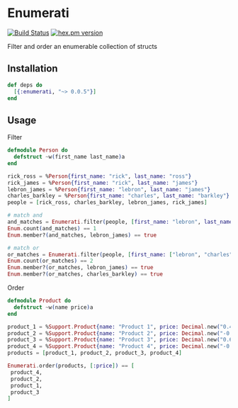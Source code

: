 # Enumerati
[![Build Status](https://github.com/rupurt/enumerati/workflows/Test/badge.svg?branch=master)](https://github.com/rupurt/enumerati/actions?query=workflow%3ATest)
[![hex.pm version](https://img.shields.io/hexpm/v/enumerati.svg?style=flat)](https://hex.pm/packages/enumerati)

Filter and order an enumerable collection of structs

## Installation

```elixir
def deps do
  [{:enumerati, "~> 0.0.5"}]
end
```

## Usage

Filter

```elixir
defmodule Person do
  defstruct ~w(first_name last_name)a
end

rick_ross = %Person{first_name: "rick", last_name: "ross"}
rick_james = %Person{first_name: "rick", last_name: "james"}
lebron_james = %Person{first_name: "lebron", last_name: "james"}
charles_barkley = %Person{first_name: "charles", last_name: "barkley"}
people = [rick_ross, charles_barkley, lebron_james, rick_james]

# match and
and_matches = Enumerati.filter(people, [first_name: "lebron", last_name: "james"])
Enum.count(and_matches) == 1
Enum.member?(and_matches, lebron_james) == true

# match or
or_matches = Enumerati.filter(people, [first_name: ["lebron", "charles"]])
Enum.count(or_matches) == 2
Enum.member?(or_matches, lebron_james) == true
Enum.member?(or_matches, charles_barkley) == true
```

Order

```elixir
defmodule Product do
  defstruct ~w(name price)a
end

product_1 = %Support.Product{name: "Product 1", price: Decimal.new("0.4668")}
product_2 = %Support.Product{name: "Product 2", price: Decimal.new("-0.6142")}
product_3 = %Support.Product{name: "Product 3", price: Decimal.new("0.6468")}
product_4 = %Support.Product{name: "Product 4", price: Decimal.new("-0.7109")}
products = [product_1, product_2, product_3, product_4]

Enumerati.order(products, [:price]) == [
 product_4,
 product_2,
 product_1,
 product_3
]
```
